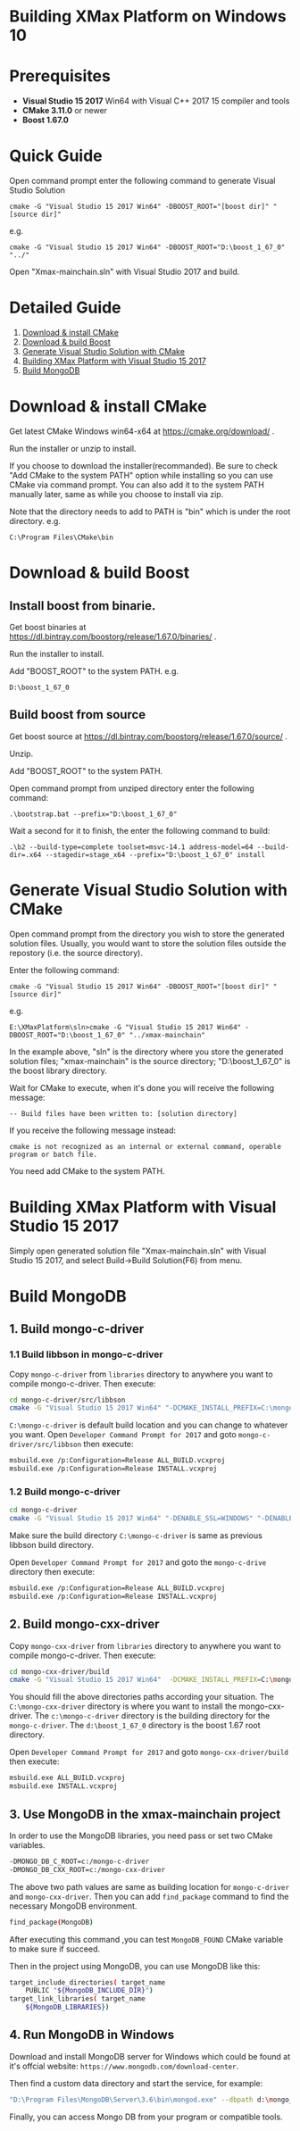 # Building XMax Platform on Windows 10

# Prerequisites 

* **Visual Studio 15 2017** Win64 with Visual C++ 2017 15 compiler and tools
* **CMake 3.11.0** or newer
* **Boost 1.67.0**

# Quick Guide

Open command prompt enter the following command to generate Visual Studio Solution

    cmake -G "Visual Studio 15 2017 Win64" -DBOOST_ROOT="[boost dir]" "[source dir]"    
e.g.

    cmake -G "Visual Studio 15 2017 Win64" -DBOOST_ROOT="D:\boost_1_67_0" "../"

Open "Xmax-mainchain.sln" with Visual Studio 2017 and build.

# Detailed Guide

1. [Download & install CMake](#cmake)
1. [Download & build Boost](#boost)
1. [Generate Visual Studio Solution with CMake](#gensln)
1. [Building XMax Platform with Visual Studio 15 2017](#build)
1. [Build MongoDB](#buildmongodb)

# Download & install CMake
<a name="cmake"></a>

Get latest CMake Windows win64-x64 at https://cmake.org/download/ .

Run the installer or unzip to install.

If you choose to download the installer(recommanded). Be sure to check "Add CMake to the system PATH" option while installing so you can use CMake via command prompt. You can also add it to the system PATH manually later, same as while you choose to install via zip.

Note that the directory needs to add to PATH is "bin" which is under the root directory. e.g.

    C:\Program Files\CMake\bin

# Download & build Boost
<a name="boost"></a>

## Install boost from binarie.

Get boost binaries at https://dl.bintray.com/boostorg/release/1.67.0/binaries/ .

Run the installer to install.

Add "BOOST_ROOT" to the system PATH. e.g.

    D:\boost_1_67_0

## Build boost from source

Get boost source at https://dl.bintray.com/boostorg/release/1.67.0/source/ .

Unzip.

Add "BOOST_ROOT" to the system PATH.

Open command prompt from unziped directory enter the following command:

    .\bootstrap.bat --prefix="D:\boost_1_67_0"

Wait a second for it to finish, the enter the following command to build:

    .\b2 --build-type=complete toolset=msvc-14.1 address-model=64 --build-dir=.x64 --stagedir=stage_x64 --prefix="D:\boost_1_67_0" install

# Generate Visual Studio Solution with CMake
<a name="gensln"></a>

Open command prompt from the directory you wish to store the generated solution files. Usually, you would want to store the solution files outside the repostory (i.e. the source directory).

Enter the following command:

    cmake -G "Visual Studio 15 2017 Win64" -DBOOST_ROOT="[boost dir]" "[source dir]"    
e.g.

    E:\XMaxPlatform\sln>cmake -G "Visual Studio 15 2017 Win64" -DBOOST_ROOT="D:\boost_1_67_0" "../xmax-mainchain"

In the example above, "sln" is the directory where you store the generated solution files;  "xmax-mainchain" is the source directory; "D:\boost_1_67_0" is the boost library directory.

Wait for CMake to execute, when it's done you will receive the following message:

    -- Build files have been written to: [solution directory]

If you receive the following message instead:

    cmake is not recognized as an internal or external command, operable program or batch file.

You need add CMake to the system PATH.

# Building XMax Platform with Visual Studio 15 2017
<a name="build"></a>

Simply open generated solution file "Xmax-mainchain.sln" with Visual Studio 15 2017, and select Build->Build Solution(F6) from menu.


<a name="buildmongodb"></a>
# Build MongoDB 

## 1. Build mongo-c-driver
### 1.1 Build libbson in mongo-c-driver
Copy `mongo-c-driver` from `libraries` directory to anywhere you want to compile mongo-c-driver. Then execute:
```bash
cd mongo-c-driver/src/libbson
cmake -G "Visual Studio 15 2017 Win64" "-DCMAKE_INSTALL_PREFIX=C:\mongo-c-driver" "-DCMAKE_BUILD_TYPE=Release"
```
`C:\mongo-c-driver` is default build location and you can change to whatever you want.
Open `Developer Command Prompt for 2017` and goto `mongo-c-driver/src/libbson` then execute:
```bash
msbuild.exe /p:Configuration=Release ALL_BUILD.vcxproj
msbuild.exe /p:Configuration=Release INSTALL.vcxproj
```

### 1.2 Build mongo-c-driver
```bash
cd mongo-c-driver
cmake -G "Visual Studio 15 2017 Win64" "-DENABLE_SSL=WINDOWS" "-DENABLE_SASL=SSPI" "-DCMAKE_INSTALL_PREFIX=C:\mongo-c-driver" "-DCMAKE_PREFIX_PATH=C:\mongo-c-driver" "-DCMAKE_BUILD_TYPE=Release"
```
Make sure the build directory `C:\mongo-c-driver` is same as previous libbson build directory.

Open `Developer Command Prompt for 2017` and goto the `mongo-c-drive` directory then execute:

```bash
msbuild.exe /p:Configuration=Release ALL_BUILD.vcxproj
msbuild.exe /p:Configuration=Release INSTALL.vcxproj
```

## 2. Build mongo-cxx-driver
Copy `mongo-cxx-driver` from `libraries` directory to anywhere you want to compile mongo-c-driver. Then execute:
```bash
cd mongo-cxx-driver/build
cmake -G "Visual Studio 15 2017 Win64"  -DCMAKE_INSTALL_PREFIX=C:\mongo-cxx-driver -DCMAKE_PREFIX_PATH=c:\mongo-c-driver -DBOOST_ROOT=d:\boost_1_67_0 ..
```
You should fill the above directories paths according your situation.
The `C:\mongo-cxx-driver` directory is where you want to install the mongo-cxx-driver. 
The `c:\mongo-c-driver` directory is the building directory for the `mongo-c-driver`. 
The `d:\boost_1_67_0` directory is the boost 1.67 root directory.

Open `Developer Command Prompt for 2017` and goto `mongo-cxx-driver/build` then execute:

```bash
msbuild.exe ALL_BUILD.vcxproj
msbuild.exe INSTALL.vcxproj
```

## 3. Use MongoDB in the xmax-mainchain project
In order to use the MongoDB libraries, you need pass or set two CMake variables.
```bash
-DMONGO_DB_C_ROOT=c:/mongo-c-driver
-DMONGO_DB_CXX_ROOT=c:/mongo-cxx-driver
```
The above two path values are same as building location for `mongo-c-driver` and `mongo-cxx-driver`.
Then you can add `find_package` command to find the necessary MongoDB environment.
```bash
find_package(MongoDB)
```
After executing this command ,you can test `MongoDB_FOUND` CMake variable to make sure if succeed.

Then in the project using MongoDB, you can use MongoDB like this:
```bash
target_include_directories( target_name
	PUBLIC "${MongoDB_INCLUDE_DIR}")
target_link_libraries( target_name   
	${MongoDB_LIBRARIES})
```

## 4. Run MongoDB in Windows
Download and install MongoDB server for Windows which could be found at it's offcial website: `https://www.mongodb.com/download-center`.

Then find a custom data directory and start the service, for example:
```bash
"D:\Program Files\MongoDB\Server\3.6\bin\mongod.exe" --dbpath d:\mongo_db\data
```

Finally, you can access Mongo DB from your program or compatible tools.
